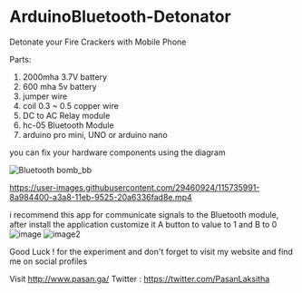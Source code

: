 # ArduinoBluetooth-Detonator
Detonate your Fire Crackers with Mobile Phone

Parts:
1. 2000mha 3.7V battery
2. 600 mha 5v battery 
3. jumper wire 
4. coil 0.3 ~ 0.5 copper wire 
5. DC to AC Relay module
6. hc-05 Bluetooth Module 
7. arduino pro mini, UNO or arduino nano 

you can fix your hardware components using the diagram

![Bluetooth bomb_bb](https://user-images.githubusercontent.com/29460924/115735785-6177b380-a3a8-11eb-8df2-a848aa2b9e7b.png)

https://user-images.githubusercontent.com/29460924/115735991-8a984400-a3a8-11eb-9525-20a6336fad8e.mp4

i recommend this app for communicate signals to the Bluetooth module, after install the application customize it A button to value to 1 and B to 0 
![image](https://user-images.githubusercontent.com/29460924/115737994-427a2100-a3aa-11eb-958a-716ee0892dd3.jpeg)
![image2](https://user-images.githubusercontent.com/29460924/115738002-43ab4e00-a3aa-11eb-9f39-33ca57ee77cc.jpeg)

Good Luck ! for the experiment and don't forget to visit my website and find me on social profiles

Visit http://www.pasan.ga/ 
Twitter : https://twitter.com/PasanLaksitha

